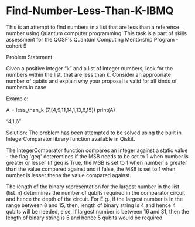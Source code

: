 # Find-Number-Less-Than-K-IBMQ
This is an attempt to find numbers in a list that are less than a reference number using Quantum computer programming.
This task is a part of skills assessment for the QOSF's Quantum Computing Mentorship Program - cohort 9

Problem Statement:

Given a positive integer “k” and a list of integer numbers, look for the numbers within the list, that are less than k. Consider an appropriate number of qubits and explain why your proposal is valid for all kinds of numbers in case 

Example:

A = less_than_k (7,[4,9,11,14,1,13,6,15])
print(A)

“4,1,6”

Solution:
The problem has been attempted to be solved using the built in IntegerComparator library function available in Qiskit. 

The IntegerComparator function compares an integer against a static value - the flag 'geq' deteremines if the MSB needs to be set to 1 
when number is greater or lesser (if geq is True, the MSB is set to 1 when number is greater than the value compared against and if false, the MSB is set to 1 when number is lesser thena the value compared against.

The length of the binary representation for the largest number in the list (list_n) determines the number of qubits required in the comparator circuit and hence the depth of the circuit.
For E.g., if the largest number is in the range between 8 and 15, then, length of binary string is 4 and hence 4 qubits will be needed, else, if largest number is between 16 and 31, then the length of binary string is 5 and hence 5 qubits would be required
